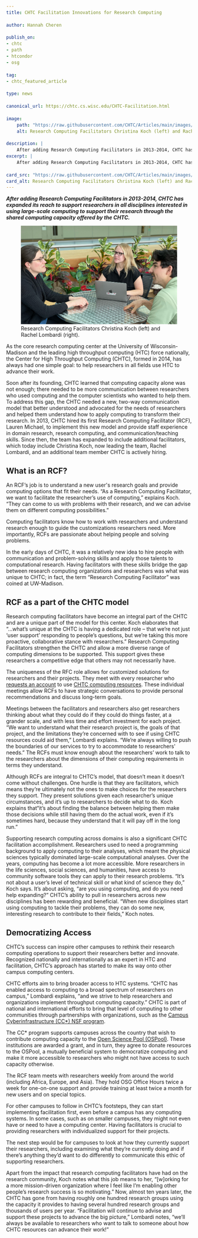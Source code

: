 ```yaml
---
title: CHTC Facilitation Innovations for Research Computing

author: Hannah Cheren

publish_on:
- chtc
- path
- htcondor
- osg

tag:
- chtc_featured_article

type: news

canonical_url: https://chtc.cs.wisc.edu/CHTC-Facilitation.html

image:
    path: "https://raw.githubusercontent.com/CHTC/Articles/main/images/Facilitation-cover.jpeg"
    alt: Research Computing Facilitators Christina Koch (left) and Rachel Lombardi (right).

description: |
    After adding Research Computing Facilitators in 2013-2014, CHTC has expanded its reach to support researchers in all disciplines interested in using large-scale computing to support their research through the shared computing capacity offered by the CHTC.
excerpt: |
    After adding Research Computing Facilitators in 2013-2014, CHTC has expanded its reach to support researchers in all disciplines interested in using large-scale computing to support their research through the shared computing capacity offered by the CHTC.

card_src: "https://raw.githubusercontent.com/CHTC/Articles/main/images/Facilitation-cover.jpeg"
card_alt: Research Computing Facilitators Christina Koch (left) and Rachel Lombardi (right).
---
```

  ***After adding Research Computing Facilitators in 2013-2014, CHTC has expanded its reach to support researchers in all disciplines interested in using large-scale computing to support their research through the shared computing capacity offered by the CHTC.***

  <figure>
  <img class="w-100" src="https://raw.githubusercontent.com/CHTC/Articles/main/images/Facilitation-cover.jpeg" alt="Research Computing Facilitator Christina Koch with a researcher."/>
  <figcaption class="figure-caption">Research Computing Facilitators Christina Koch (left) and Rachel Lombardi (right).<br/></figcaption>
</figure>

  As the core research computing center at the University of Wisconsin-Madison and the leading high throughput computing (HTC) force nationally, the Center for High Throughput Computing (CHTC), formed in 2014, has always had one simple goal: to help researchers in all fields use HTC to advance their work.
  
  Soon after its founding, CHTC learned that computing capacity alone was not enough; there needed to be more communication between researchers who used computing and the computer scientists who wanted to help them. To address this gap, the CHTC needed a new, two-way communication model that better understood and advocated for the needs of researchers and helped them understand how to apply computing to transform their research. In 2013, CHTC hired its first Research Computing Facilitator (RCF), Lauren Michael, to implement this new model and provide staff experience in domain research, research computing, and communication/teaching skills. Since then, the team has expanded to include additional facilitators, which today include Christina Koch, now leading the team, Rachel Lombardi, and an additional team member CHTC is actively hiring.

## What is an RCF?
  An RCF’s job is to understand a new user's research goals and provide computing options that fit their needs. “As a Research Computing Facilitator, we want to facilitate the researcher’s use of computing,” explains Koch. “They can come to us with problems with their research, and we can advise them on different computing possibilities.” 
  
  Computing facilitators know how to work with researchers and understand research enough to guide the customizations researchers need. More importantly, RCFs are passionate about helping people and solving problems.
  
  In the early days of CHTC, it was a relatively new idea to hire people with communication and problem-solving skills and apply those talents to computational research. Having facilitators with these skills bridge the gap between research computing organizations and researchers was what was unique to CHTC; in fact, the term “Research Computing Facilitator” was coined at UW-Madison.

## RCF as a part of the CHTC model
  Research computing facilitators have become an integral part of the CHTC and are a unique part of the model for this center. Koch elaborates that “...what’s unique at the CHTC is having a dedicated role – that we’re not just ‘user support’ responding to people’s questions, but we’re taking this more proactive, collaborative stance with researchers.” Research Computing Facilitators strengthen the CHTC and allow a more diverse range of computing dimensions to be supported. This support gives these researchers a competitive edge that others may not necessarily have. 
  
  The uniqueness of the RFC role allows for customized solutions for researchers and their projects. They meet with every researcher who [requests an account](https://chtc.cs.wisc.edu/uw-research-computing/form.html) to use [CHTC computing resources](https://chtc.cs.wisc.edu/uw-research-computing/index.html). These individual meetings allow RCFs to have strategic conversations to provide personal recommendations and discuss long-term goals.
  
  Meetings between the facilitators and researchers also get researchers thinking about what they could do if they could do things faster, at a grander scale, and with less time and effort investment for each project. “We want to understand what their research project is, the goals of that project, and the limitations they’re concerned with to see if using CHTC resources could aid them,” Lombardi explains. “We’re always willing to push the boundaries of our services to try to accommodate to researchers' needs.” The RCFs must know enough about the researchers’ work to talk to the researchers about the dimensions of their computing requirements in terms they understand.
  
  Although RCFs are integral to CHTC’s model, that doesn’t mean it doesn’t come without challenges. One hurdle is that they are facilitators, which means they’re ultimately not the ones to make choices for the researchers they support. They present solutions given each researcher’s unique circumstances, and it’s up to researchers to decide what to do. Koch explains that“it’s about finding the balance between helping them make those decisions while still having them do the actual work, even if it’s sometimes hard, because they understand that it will pay off in the long run.”
  
  Supporting research computing across domains is also a significant CHTC facilitation accomplishment. Researchers used to need a programming background to apply computing to their analyses, which meant the physical sciences typically dominated large-scale computational analyses. Over the years, computing has become a lot more accessible. More researchers in the life sciences, social sciences, and humanities, have access to community software tools they can apply to their research problems. “It’s not about a user’s level of technical skill or what kind of science they do,” Koch says.  It’s about asking, “are you using computing, and do you need help expanding?” CHTC’s ability to pull in researchers across new disciplines has been rewarding and beneficial. “When new disciplines start using computing to tackle their problems, they can do some new, interesting research to contribute to their fields,” Koch notes.

## Democratizing Access
  CHTC’s success can inspire other campuses to rethink their research computing operations to support their researchers better and innovate. Recognized nationally and internationally as an expert in HTC and facilitation, CHTC’s approach has started to make its way onto other campus computing centers.
  
  CHTC efforts aim to bring broader access to HTC systems. “CHTC has enabled access to computing to a broad spectrum of researchers on campus,” Lombardi explains, “and we strive to help researchers and organizations implement throughput computing capacity.” CHTC is part of national and international efforts to bring that level of computing to other communities through partnerships with organizations, such as the [Campus Cyberinfrastructure (CC*) NSF program](https://beta.nsf.gov/funding/opportunities/campus-cyberinfrastructure-cc).
  
  The CC* program supports campuses across the country that wish to contribute computing capacity to the [Open Science Pool (OSPool)](https://osg-htc.org/services/open_science_pool.html). These institutions are awarded a grant, and in turn, they agree to donate resources to the OSPool, a mutually beneficial system to democratize computing and make it more accessible to researchers who might not have access to such capacity otherwise.
  
  The RCF team meets with researchers weekly from around the world (including Africa, Europe, and Asia). They hold OSG Office Hours twice a week for one-on-one support and provide training at least twice a month for new users and on special topics.
  
  For other campuses to follow in CHTC’s footsteps, they can start implementing facilitation first, even before a campus has any computing systems. In some cases, such as on smaller campuses, they might not even have or need to have a computing center. Having facilitators is crucial to providing researchers with individualized support for their projects. 
  
  The next step would be for campuses to look at how they currently support their researchers, including examining what they’re currently doing and if there’s anything they’d want to do differently to communicate this ethic of supporting researchers.
  
  Apart from the impact that research computing facilitators have had on the research community, Koch notes what this job means to her, “[w]orking for a more mission-driven organization where I feel like I’m enabling other people’s research success is so motivating.” Now, almost ten years later, the CHTC has gone from having roughly one hundred research groups using the capacity it provides to having several hundred research groups and thousands of users per year. “Facilitation will continue to advise and support these projects to advance the big picture,” Lombardi notes, “we’ll always be available to researchers who want to talk to someone about how CHTC resources can advance their work!”

